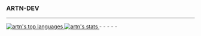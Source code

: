 ### ARTN-DEV

<!--
**artn-dev/artn-dev** is a ✨ _special_ ✨ repository because its `README.md` (this file) appears on your GitHub profile.

Here are some ideas to get you started:

- 🔭 I’m currently working on ...
- 🌱 I’m currently learning ...
- 👯 I’m looking to collaborate on ...
- 🤔 I’m looking for help with ...
- 💬 Ask me about ...
- 📫 How to reach me: ...
- 😄 Pronouns: ...
- ⚡ Fun fact: ...
-->

- - - - -
<a href="https://github.com/anuraghazra/github-readme-stats" align="left" >
    <img src="https://github-readme-stats.vercel.app/api/top-langs/?username=artn-dev&theme=tokyonight" alt="artn's top languages">
</a>

<a href="https://github.com/anuraghazra/github-readme-stats" align="right">
    <img src="https://github-readme-stats.vercel.app/api?username=artn-dev&count_private=true&show_icons=true&theme=tokyonight" alt="artn's stats">
</a>
- - - - -
